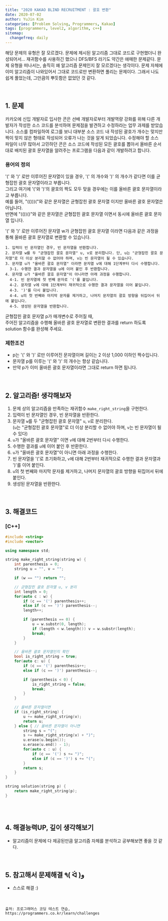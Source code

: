```yaml
---
title: "2020 KAKAO BLIND RECRUITMENT : 괄호 변환"
date: 2020-07-02
author: YuJin Kim
categories: [Problem Solving, Programmers, Kakao]
tags: [programmers, level2, algorithm, c++]
sitemap:
  changefreq: daily
---
```


해당 문제의 유형은 잘 모르겠다. 문제에 제시된 알고리즘 그대로 코드로 구현했더니 완성되어서... 재귀함수를 사용하긴 했으나 DFS/BFS 라기도 약간은 애매한 문제같다. 문제 유형을 떠나서는, 솔직히 왜 알고리즘 문제인지 잘 모르겠다는 생각이다. 문제 자체에 이미 알고리즘이 나와있어서 그대로 코드로만 변환하면 풀리는 문제이다. 그래서 나도 쉽게 풀었는데, 그만큼의 뿌듯함은 없었던 것 같다.  
<br/>
<br/>

## 1. 문제

카카오에 신입 개발자로 입사한 콘은 선배 개발자로부터 개발역량 강화를 위해 다른 개발자가 작성한 소스 코드를 분석하여 문제점을 발견하고 수정하라는 업무 과제를 받았습니다. 소스를 컴파일하여 로그를 보니 대부분 소스 코드 내 작성된 괄호가 개수는 맞지만 짝이 맞지 않은 형태로 작성되어 오류가 나는 것을 알게 되었습니다. 수정해야 할 소스 파일이 너무 많아서 고민하던 콘은 소스 코드에 작성된 모든 괄호를 뽑아서 올바른 순서대로 배치된 괄호 문자열을 알려주는 프로그램을 다음과 같이 개발하려고 합니다.

### 용어의 정의

'(' 와 ')' 로만 이루어진 문자열이 있을 경우, '(' 의 개수와 ')' 의 개수가 같다면 이를 균형잡힌 괄호 문자열이라고 부릅니다.  
그리고 여기에 '('와 ')'의 괄호의 짝도 모두 맞을 경우에는 이를 올바른 괄호 문자열이라고 부릅니다.  
예를 들어, "(()))("와 같은 문자열은 균형잡힌 괄호 문자열 이지만 올바른 괄호 문자열은 아닙니다.  
반면에 "(())()"와 같은 문자열은 균형잡힌 괄호 문자열 이면서 동시에 올바른 괄호 문자열 입니다.

'(' 와 ')' 로만 이루어진 문자열 w가 균형잡힌 괄호 문자열 이라면 다음과 같은 과정을 통해 올바른 괄호 문자열로 변환할 수 있습니다.

```
1. 입력이 빈 문자열인 경우, 빈 문자열을 반환합니다.
2. 문자열 w를 두 "균형잡힌 괄호 문자열" u, v로 분리합니다. 단, u는 "균형잡힌 괄호 문자열"로 더 이상 분리할 수 없어야 하며, v는 빈 문자열이 될 수 있습니다.
3. 문자열 u가 "올바른 괄호 문자열" 이라면 문자열 v에 대해 1단계부터 다시 수행합니다.
  3-1. 수행한 결과 문자열을 u에 이어 붙인 후 반환합니다.
4. 문자열 u가 "올바른 괄호 문자열"이 아니라면 아래 과정을 수행합니다.
  4-1. 빈 문자열에 첫 번째 문자로 '('를 붙입니다.
  4-2. 문자열 v에 대해 1단계부터 재귀적으로 수행한 결과 문자열을 이어 붙입니다.
  4-3. ')'를 다시 붙입니다.
  4-4. u의 첫 번째와 마지막 문자를 제거하고, 나머지 문자열의 괄호 방향을 뒤집어서 뒤에 붙입니다.
  4-5. 생성된 문자열을 반환합니다.
```

균형잡힌 괄호 문자열 p가 매개변수로 주어질 때,  
주어진 알고리즘을 수행해 올바른 괄호 문자열로 변환한 결과를 return 하도록 solution 함수를 완성해 주세요.

### 제한조건

- p는 '(' 와 ')' 로만 이루어진 문자열이며 길이는 2 이상 1,000 이하인 짝수입니다.
- 문자열 p를 이루는 '(' 와 ')' 의 개수는 항상 같습니다.
- 만약 p가 이미 올바른 괄호 문자열이라면 그대로 return 하면 됩니다.
  <br/><br/><br/>

## 2. 알고리즘! 생각해보자

1. 문제 상의 알고리즘을 만족하는 재귀함수 `make_right_string`을 구현한다.
2. 입력이 빈 문자열인 경우, 빈 문자열을 반환한다.
3. 문자열 `w`를 두 "균형잡힌 괄호 문자열" `u`, `v`로 분리한다.  
   (`u`는 "균형잡힌 괄호 문자열"로 더 이상 분리할 수 없어야 하며, `v`는 빈 문자열이 될 수 있다)
4. `u`가 "올바른 괄호 문자열" 이면 `v`에 대해 2번부터 다시 수행한다.
5. 수행한 결과를 `u`에 이어 붙인 후 반환한다.
6. `u`가 "올바른 괄호 문자열"이 아니면 아래 과정을 수행한다.
7. 빈 문자열을 '('로 초기화하고, `v`에 대해 2번부터 재귀적으로 수행한 결과 문자열과 ')'를 이어 붙인다.
8. `u`의 첫 번째와 마지막 문자를 제거하고, 나머지 문자열의 괄호 방향을 뒤집어서 뒤에 붙인다.
9. 생성된 문자열을 반환한다.  
   <br/><br/>

## 3. 해결코드

### [C++]

```c++
#include <string>
#include <vector>

using namespace std;

string make_right_string(string w) {
    int parenthesis = 0;
    string u = "", v = "";

    if (w == "") return "";

    // 균형잡힌 괄호 문자열 u, v 분리
    int length = 0;
    for(auto c : w) {
        if (c == '(') parenthesis++;
        else if (c == ')') parenthesis--;
        length++;

        if (parenthesis == 0) {
            u = w.substr(0, length);
            if (length < w.length()) v = w.substr(length);
            break;
        }
    }

    // 올바른 괄호 문자열인지 확인
    bool is_right_string = true;
    for(auto c: u) {
        if (c == '(') parenthesis++;
        else if (c == ')') parenthesis--;

        if (parenthesis < 0) {
            is_right_string = false;
            break;
        }
    }

    // 올바른 문자열이면
    if (is_right_string) {
        u += make_right_string(v);
        return u;
    } else { // 올바른 문자열이 아니면
        string s = "(";
        s += make_right_string(v) + ")";
        u.erase(u.begin());
        u.erase(u.end() - 1);
        for(auto c : u) {
            if (c == '(') s += ")";
            else if (c == ')') s += "(";
        }
        return s;
    }
}

string solution(string p) {
    return make_right_string(p);
}
```

<br/><br/>

## 4. 해결능력UP, 깊이 생각해보기

- 알고리즘이 문제에 다 제공된만큼 알고리즘 자체를 분석하고 공부해보면 좋을 것 같다.
  <br/><br/><br/>

## 5. 참고해서 문제해결 ٩( ᐛ )و

- 스스로 해결 :)
  <br/><br/><br/>

```
출처: 프로그래머스 코딩 테스트 연습, https://programmers.co.kr/learn/challenges
```
